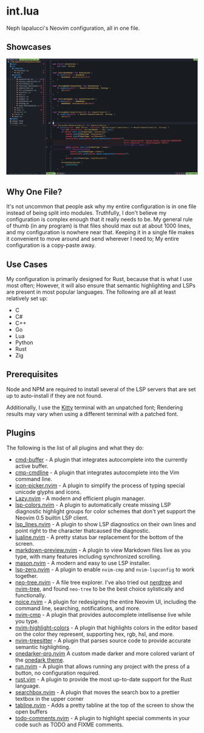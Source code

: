 # int.lua

Neph Iapalucci's Neovim configuration, all in one file. 

## Showcases

![example image](./docs/example.png)

## Why One File?

It's not uncommon that people ask why my entire configuration is in one file instead of being split into modules. Truthfully, I don't believe my configuration is complex enough that it really needs to be. My general rule of thumb (in any program) is that files should max out at about 1000 lines, and my configuration is nowhere near that. Keeping it in a single file makes it convenient to move around and send wherever I need to; My entire configuration is a copy-paste away.

## Use Cases

My configuration is primarily designed for Rust, because that is what I use most often; However, it will also ensure that semantic highlighting and LSPs are present in most popular languages. The following are all at least relatively set up:

- C
- C#
- C++
- Go
- Lua
- Python
- Rust
- Zig

## Prerequisites

Node and NPM are required to install several of the LSP servers that are set up to auto-install if they are not found.

Additionally, I use the [Kitty](https://github.com/kovidgoyal/kitty) terminal with an unpatched font; Rendering results may vary when using a different terminal with a patched font.

## Plugins

The following is the list of all plugins and what they do:

- [cmd-buffer](https://github.com/hrsh7th/cmp-buffer) - A plugin that integrates autocomplete into the currently active buffer.
- [cmp-cmdline](https://github.com/hrsh7th/cmp-cmdline) - A plugin that integrates autocomplete into the Vim command line.
- [icon-picker.nvim](https://github.com/ziontee113/icon-picker.nvim) - A plugin to simplify the process of typing special unicode glyphs and icons.
- [Lazy.nvim](https://github.com/folke/lazy.nvim) - A modern and efficient plugin manager.
- [lsp-colors.nvim](https://github.com/folke/lsp-colors.nvim) - A plugin to automatically create missing LSP diagnostic highlight groups for color schemes that don't yet support the Neovim 0.5 builtin LSP client.
- [lsp_lines.nvim](https://git.sr.ht/~whynothugo/lsp_lines.nvim) - A plugin to show LSP diagnostics on their own lines and point right to the character thatcaused the diagnostic.
- [lualine.nvim](https://github.com/nvim-lualine/lualine.nvim) - A pretty status bar replacement for the bottom of the screen. 
- [markdown-preview.nvim](https://github.com/iamcco/markdown-preview.nvim) - A plugin to view Markdown files live as you type, with many features including synchronized scrolling.
- [mason.nvim](https://github.com/williamboman/mason.nvim) - A modern and easy to use LSP installer.
- [lsp-zero.nvim](https://github.com/VonHeikemen/lsp-zero.nvim) - A plugin to enable `nvim-cmp` and `nvim-lspconfig` to work together.
- [neo-tree.nvim](https://github.com/nvim-neo-tree/neo-tree.nvim) - A file tree explorer. I've also tried out [nerdtree](https://github.com/preservim/nerdtree) and [nvim-tree](https://github.com/nvim-tree/nvim-tree.lua), and found `neo-tree` to be the best choice sylistically and functionally. 
- [noice.nvim](https://github.com/folke/noice.nvim) - A plugin for redesigning the entire Neovim UI, including the command line, searching, notifications, and more.
- [nvim-cmp](https://github.com/hrsh7th/nvim-cmp) - A plugin that provides autocomplete intellisense live while you type.
- [nvim-highlight-colors](https://github.com/brenoprata10/nvim-highlight-colors) - A plugin that highlights colors in the editor based on the color they represent, supporting hex, rgb, hsl, and more.
- [nvim-treesitter](https://github.com/nvim-treesitter/nvim-treesitter) - A plugin that parses source code to provide accurate semantic highlighting.
- [onedarker-pro.nvim](https://github.com/NephIapalucci/onedarker-pro.nvim) A custom made darker and more colored variant of the [onedark theme](https://github.com/navarasu/onedark.nvim).
- [run.nvim](https://github.com/NephIapalucci/run.nvim) - A plugin that allows running any project with the press of a button, no configuration required.
- [rust.vim](https://github.com/rust-lang/rust.vim) - A plugin to provide the most up-to-date support for the Rust language.
- [searchbox.nvim](https://github.com/VonHeikemen/searchbox.nvim") - A plugin that moves the search box to a prettier textbox in the upper corner
- [tabline.nvim](https://github.com/kdheepak/tabline.nvim) - Adds a pretty tabline at the top of the screen to show the open buffers
- [todo-comments.nvim](https://github.com/folke/todo-comments.nvim) - A plugin to highlight special comments in your code such as TODO and FIXME comments. 
